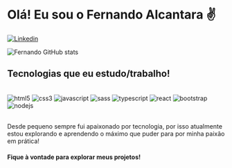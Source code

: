 # Olá! Eu sou o Fernando Alcantara ✌️

[![Linkedin](https://img.shields.io/badge/LinkedIn-0077B5?style=for-the-badge&logo=linkedin&logoColor=white0)](https://www.linkedin.com/in/fernando-alcantara-2115b4262/)

![Fernando GitHub stats](https://github-readme-stats.vercel.app/api?username=FernandoAlcantara-dev&show_icons=true&theme=codeSTACKr)

## Tecnologias que eu estudo/trabalho!

<div style="display: inline_block"><br>
<img align="center" alt="html5" src="https://img.shields.io/badge/HTML5-E34F26?style=for-the-badge&logo=html5&logoColor=white"/>
<img align="center" alt="css3" src="https://img.shields.io/badge/CSS3-1572B6?style=for-the-badge&logo=css3&logoColor=white"/>
<img align="center" alt="javascript" src="https://img.shields.io/badge/JavaScript-F7DF1E?style=for-the-badge&logo=javascript&logoColor=black"/>
<img align="center" alt="sass" src="https://img.shields.io/badge/Sass-CC6699?style=for-the-badge&logo=sass&logoColor=white"/>

<img align="center" alt="typescript" src="https://img.shields.io/badge/TypeScript-007ACC?style=for-the-badge&logo=typescript&logoColor=white"/>
<img align="center" alt="react" src="https://img.shields.io/badge/React-20232A?style=for-the-badge&logo=react&logoColor=61DAFB"/>
<img align="center" alt="bootstrap" src="https://img.shields.io/badge/Bootstrap-563D7C?style=for-the-badge&logo=bootstrap&logoColor=white"/>
<img align="center" alt="nodejs" src="https://img.shields.io/badge/Node.js-43853D?style=for-the-badge&logo=node.js&logoColor=white"/>

</div><br>

Desde pequeno sempre fui apaixonado por tecnologia, por isso atualmente estou explorando e aprendendo o máximo que puder para por minha paixão em prática!

#### Fique à vontade para explorar meus projetos!
